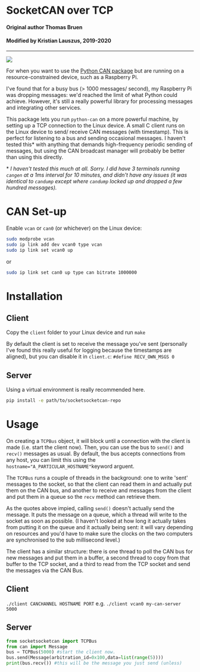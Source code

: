 # SocketCAN over TCP

#### Original author Thomas Bruen
#### Modified by Kristian Lauszus, 2019-2020
_________

[![](https://github.com/Lauszus/socketsocketcan/workflows/socketsocketcan%20CI/badge.svg)](https://github.com/Lauszus/socketsocketcan/actions?query=branch%3Amaster)

For when you want to use the [Python CAN package](https://github.com/hardbyte/python-can) but are running on a resource-constrained device, such as a Raspberry Pi.

I've found that for a busy bus (> 1000 messages/ second), my Raspberry Pi was dropping messages: we'd reached the limit of what Python could achieve. However, it's still a really powerful library for processing messages and integrating other services.

This package lets you run `python-can` on a more powerful machine, by setting up a TCP connection to the Linux device. A small C client runs on the Linux device to send/ receive CAN messages (with timestamp). This is perfect for listening to a bus and sending occasional messages. I haven't tested this\* with anything that demands high-frequency periodic sending of messages, but using the CAN broadcast manager will probably be better than using this directly.

\* *I haven't tested this much at all. Sorry. I did have 3 terminals running `cangen` at a 1ms interval for 10 minutes, and didn't have any issues (it was identical to `candump` except where `candump` locked up and dropped a few hundred messages).*

# CAN Set-up
Enable `vcan` or `can0` (or whichever) on the Linux device:

```bash
sudo modprobe vcan
sudo ip link add dev vcan0 type vcan
sudo ip link set vcan0 up
```

or

```bash
sudo ip link set can0 up type can bitrate 1000000
```

# Installation
## Client
Copy the `client` folder to your Linux device and run `make`

By default the client is set to receive the message you've sent (personally I've found this really useful for logging because the timestamps are aligned), but you can disable it in `client.c`: `#define RECV_OWN_MSGS 0`

## Server
Using a virtual environment is really recommended here.

```bash
pip install -e path/to/socketsocketcan-repo
```

# Usage
On creating a `TCPBus` object, it will block until a connection with the client is made (i.e. start the client now). Then, you can use the bus to `send()` and `recv()` messages as usual. By default, the bus accepts connections from any host, you can limit this using the `hostname="A_PARTICULAR_HOSTNAME"`keyword arguent.

The `TCPBus` runs a couple of threads in the background: one to write 'sent' messages to the socket, so that the client can read them in and actually put them on the CAN bus, and another to receive and messages from the client and put them in a queue so the `recv` method can retrieve them.

As the quotes above impied, calling `send()` doesn't actually send the message. It puts the message on a queue, which a thread will write to the socket as soon as possible. (I haven't looked at how long it actually takes from putting it on the queue and it actually being sent: it will vary depending on resources and you'd have to make sure the clocks on the two computers are synchronised to the sub millisecond level.)

The client has a similar structure: there is one thread to poll the CAN bus for new messages and put them in a buffer, a second thread to copy from that buffer to the TCP socket, and a third to read from the TCP socket and send the messages via the CAN Bus.

## Client
`./client CANCHANNEL HOSTNAME PORT`
e.g. `./client vcan0 my-can-server 5000`

## Server

```python
from socketsocketcan import TCPBus
from can import Message
bus = TCPBus(5000) #start the client now.
bus.send(Message(arbitration_id=0x100,data=list(range(5))))
print(bus.recv()) #this will be the message you just send (unless)
```

